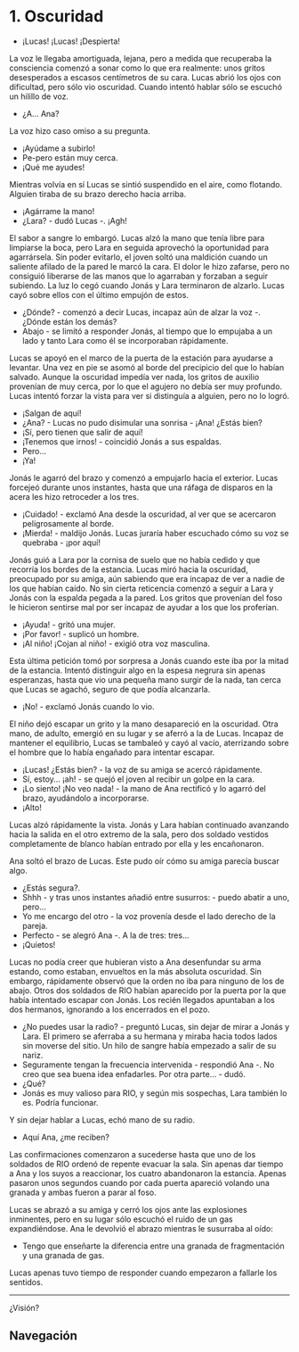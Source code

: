 # 1. Oscuridad

- ¡Lucas! ¡Lucas! ¡Despierta!

La voz le llegaba amortiguada, lejana, pero a medida que recuperaba la consciencia comenzó a sonar como lo que era realmente: unos gritos desesperados a escasos centímetros de su cara. Lucas abrió los ojos con dificultad, pero sólo vio oscuridad. Cuando intentó hablar sólo se escuchó un hilillo de voz.

- ¿A... Ana?

La voz hizo caso omiso a su pregunta.

- ¡Ayúdame a subirlo!
- Pe-pero están muy cerca.
- ¡Qué me ayudes!

Mientras volvía en sí Lucas se sintió suspendido en el aire, como flotando. Alguien tiraba de su brazo derecho hacia arriba.

- ¡Agárrame la mano!
- ¿Lara? - dudó Lucas -. ¡Agh!

El sabor a sangre lo embargó. Lucas alzó la mano que tenía libre para limpiarse la boca, pero Lara en seguida aprovechó la oportunidad para agarrársela. Sin poder evitarlo, el joven soltó una maldición cuando un saliente afilado de la pared le marcó la cara. El dolor le hizo zafarse, pero no consiguió liberarse de las manos que lo agarraban y forzaban a seguir subiendo. La luz lo cegó cuando Jonás y Lara terminaron de alzarlo. Lucas cayó sobre ellos con el último empujón de estos.

- ¿Dónde? - comenzó a decir Lucas, incapaz aún de alzar la voz -. ¿Dónde están los demás?
- Abajo - se limitó a responder Jonás, al tiempo que lo empujaba a un lado y tanto Lara como él se incorporaban rápidamente.

Lucas se apoyó en el marco de la puerta de la estación para ayudarse a levantar. Una vez en pie se asomó al borde del precipicio del que lo habían salvado. Aunque la oscuridad impedía ver nada, los gritos de auxilio provenían de muy cerca, por lo que el agujero no debía ser muy profundo. Lucas intentó forzar la vista para ver si distinguía a alguien, pero no lo logró.

- ¡Salgan de aquí!
- ¿Ana? - Lucas no pudo disimular una sonrisa - ¡Ana! ¿Estás bien?
- ¡Sí, pero tienen que salir de aquí!
- ¡Tenemos que irnos! - coincidió Jonás a sus espaldas.
- Pero...
- ¡Ya!

Jonás le agarró del brazo y comenzó a empujarlo hacia el exterior. Lucas forcejeó durante unos instantes, hasta que una ráfaga de disparos en la acera les hizo retroceder a los tres.

- ¡Cuidado! - exclamó Ana desde la oscuridad, al ver que se acercaron peligrosamente al borde.
- ¡Mierda! - maldijo Jonás. Lucas juraría haber escuchado cómo su voz se quebraba - ¡por aquí!

Jonás guió a Lara por la cornisa de suelo que no había cedido y que recorría los bordes de la estancia. Lucas miró hacia la oscuridad, preocupado por su amiga, aún sabiendo que era incapaz de ver a nadie de los que habían caído. No sin cierta reticencia comenzó a seguir a Lara y Jonás con la espalda pegada a la pared. Los gritos que provenían del foso le hicieron sentirse mal por ser incapaz de ayudar a los que los proferían.

- ¡Ayuda! - gritó una mujer.
- ¡Por favor! - suplicó un hombre.
- ¡Al niño! ¡Cojan al niño! - exigió otra voz masculina.

Esta última petición tomó por sorpresa a Jonás cuando este iba por la mitad de la estancia. Intentó distinguir algo en la espesa negrura sin apenas esperanzas, hasta que vio una pequeña mano surgir de la nada, tan cerca que Lucas se agachó, seguro de que podía alcanzarla.

- ¡No! - exclamó Jonás cuando lo vio.

El niño dejó escapar un grito y la mano desapareció en la oscuridad. Otra mano, de adulto, emergió en su lugar y se aferró a la de Lucas. Incapaz de mantener el equilibrio, Lucas se tambaleó y cayó al vacío, aterrizando sobre el hombre que lo había engañado para intentar escapar.

- ¡Lucas! ¿Estás bien? - la voz de su amiga se acercó rápidamente.
- Sí, estoy... ¡ah! - se quejó el joven al recibir un golpe en la cara.
- ¡Lo siento! ¡No veo nada! - la mano de Ana rectificó y lo agarró del brazo, ayudándolo a incorporarse.
- ¡Alto!

Lucas alzó rápidamente la vista. Jonás y Lara habían continuado avanzando hacia la salida en el otro extremo de la sala, pero dos soldado vestidos completamente de blanco habían entrado por ella y les encañonaron.

Ana soltó el brazo de Lucas. Este pudo oír cómo su amiga parecía buscar algo.

- ¿Estás segura?.
- Shhh - y tras unos instantes añadió entre susurros: - puedo abatir a uno, pero...
- Yo me encargo del otro - la voz provenía desde el lado derecho de la pareja.
- Perfecto - se alegró Ana -. A la de tres: tres...
- ¡Quietos!

Lucas no podía creer que hubieran visto a Ana desenfundar su arma estando, como estaban, envueltos en la más absoluta oscuridad. Sin embargo, rápidamente observó que la orden no iba para ninguno de los de abajo. Otros dos soldados de RIO habían aparecido por la puerta por la que había intentado escapar con Jonás. Los recién llegados apuntaban a los dos hermanos, ignorando a los encerrados en el pozo.

- ¿No puedes usar la radio? - preguntó Lucas, sin dejar de mirar a Jonás y Lara. El primero se aferraba a su hermana y miraba hacia todos lados sin moverse del sitio. Un hilo de sangre había empezado a salir de su nariz.
- Seguramente tengan la frecuencia intervenida - respondió Ana -. No creo que sea buena idea enfadarles. Por otra parte... - dudó.
- ¿Qué?
- Jonás es muy valioso para RIO, y según mis sospechas, Lara también lo es. Podría funcionar.

Y sin dejar hablar a Lucas, echó mano de su radio.

- Aquí Ana, ¿me reciben?

Las confirmaciones comenzaron a sucederse hasta que uno de los soldados de RIO ordenó de repente evacuar la sala. Sin apenas dar tiempo a Ana y los suyos a reaccionar, los cuatro abandonaron la estancia. Apenas pasaron unos segundos cuando por cada puerta apareció volando una granada y ambas fueron a parar al foso.

Lucas se abrazó a su amiga y cerró los ojos ante las explosiones inminentes, pero en su lugar sólo escuchó el ruido de un gas expandiéndose. Ana le devolvió el abrazo mientras le susurraba al oído:

- Tengo que enseñarte la diferencia entre una granada de fragmentación y una granada de gas.

Lucas apenas tuvo tiempo de responder cuando empezaron a fallarle los sentidos.

***

¿Visión?


## Navegación


